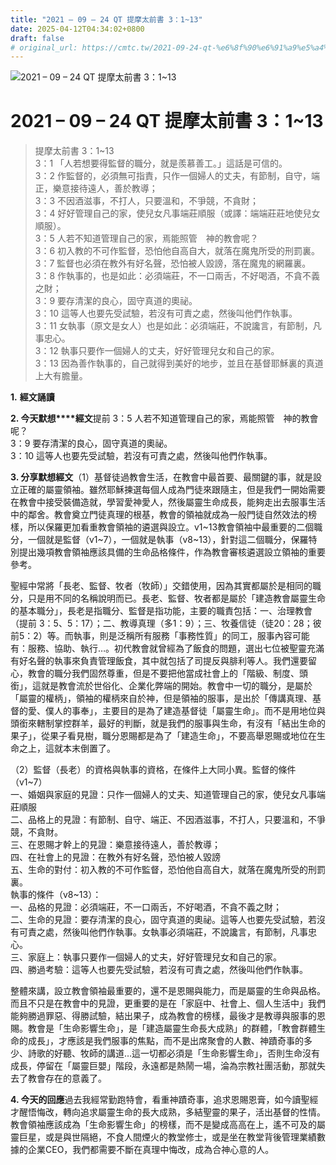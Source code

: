```yaml
---
title: "2021 – 09 – 24 QT 提摩太前書 3：1~13"
date: 2025-04-12T04:34:02+0800
draft: false
# original_url: https://cmtc.tw/2021-09-24-qt-%e6%8f%90%e6%91%a9%e5%a4%aa%e5%89%8d%e6%9b%b8-3%ef%bc%9a113
---
```


![2021 – 09 – 24 QT 提摩太前書 3：1~13](/images/qt.jpg   "2021 – 09 – 24 QT 提摩太前書 3：1~13")

# 2021 – 09 – 24 QT 提摩太前書 3：1~13

> 提摩太前書 3：1~13  
> 3：1 「人若想要得監督的職分，就是羨慕善工。」這話是可信的。  
> 3：2 作監督的，必須無可指責，只作一個婦人的丈夫，有節制，自守，端正，樂意接待遠人，善於教導；  
> 3：3 不因酒滋事，不打人，只要溫和，不爭競，不貪財；  
> 3：4 好好管理自己的家，使兒女凡事端莊順服（或譯：端端莊莊地使兒女順服）。  
> 3：5 人若不知道管理自己的家，焉能照管　神的教會呢？  
> 3：6 初入教的不可作監督，恐怕他自高自大，就落在魔鬼所受的刑罰裏。  
> 3：7 監督也必須在教外有好名聲，恐怕被人毀謗，落在魔鬼的網羅裏。  
> 3：8 作執事的，也是如此：必須端莊，不一口兩舌，不好喝酒，不貪不義之財；  
> 3：9 要存清潔的良心，固守真道的奧祕。  
> 3：10 這等人也要先受試驗，若沒有可責之處，然後叫他們作執事。  
> 3：11 女執事（原文是女人）也是如此：必須端莊，不說讒言，有節制，凡事忠心。  
> 3：12 執事只要作一個婦人的丈夫，好好管理兒女和自己的家。  
> 3：13 因為善作執事的，自己就得到美好的地步，並且在基督耶穌裏的真道上大有膽量。

**1.** **經文誦讀**

**2. 今天默想****經文**提前 3：5 人若不知道管理自己的家，焉能照管　神的教會呢？  
3：9 要存清潔的良心，固守真道的奧祕。  
3：10 這等人也要先受試驗，若沒有可責之處，然後叫他們作執事。

**3. 分享默想經文**（1）基督徒過教會生活，在教會中最首要、最關鍵的事，就是設立正確的屬靈領袖。雖然耶穌揀選每個人成為門徒來跟隨主，但是我們一開始需要在教會中接受裝備造就，學習愛神愛人，然後屬靈生命成長，能夠走出去服事生活中的鄰舍。教會奠立門徒真理的根基，教會的領袖就成為一般門徒自然效法的榜樣，所以保羅更加看重教會領袖的遴選與設立。v1~13教會領袖中最重要的二個職分，一個就是監督（v1~7），一個就是執事（v8~13），針對這二個職分，保羅特別提出幾項教會領袖應該具備的生命品格條件，作為教會審核遴選設立領袖的重要參考。

聖經中常將「長老、監督、牧者（牧師）」交錯使用，因為其實都屬於是相同的職分，只是用不同的名稱說明而已。長老、監督、牧者都是屬於「建造教會屬靈生命的基本職分」，長老是指職分、監督是指功能，主要的職責包括：一、治理教會（提前 3：5、5：17）；二、教導真理（多1：9）；三、牧養信徒（徒20：28；彼前5：2）等。而執事，則是泛稱所有服務「事務性質」的同工，服事內容可能有：服務、協助、執行…。初代教會就曾經為了飯食的問題，選出七位被聖靈充滿有好名聲的執事來負責管理飯食，其中就包括了司提反與腓利等人。我們還要留心，教會的職分我們固然尊重，但是不要把他當成社會上的「階級、制度、頭銜」，這就是教會流於世俗化、企業化弊端的開始。教會中一切的職分，是屬於「屬靈的權柄」，領袖的權柄來自於神，但是領袖的服事，是出於「傳講真理、基督的愛、僕人的事奉」，主要目的是為了建造基督徒「屬靈生命」。而不是用地位與頭銜來轄制掌控群羊，最好的判斷，就是我們的服事與生命，有沒有「結出生命的果子」，從果子看見樹，職分恩賜都是為了「建造生命」，不要高舉恩賜或地位在生命之上，這就本末倒置了。

（2）監督（長老）的資格與執事的資格，在條件上大同小異。監督的條件（v1~7）  
一、婚姻與家庭的見證：只作一個婦人的丈夫、知道管理自己的家，使兒女凡事端莊順服  
二、品格上的見證：有節制、自守、端正、不因酒滋事，不打人，只要溫和，不爭競，不貪財。  
三、在恩賜才幹上的見證：樂意接待遠人，善於教導；  
四、在社會上的見證：在教外有好名聲，恐怕被人毀謗  
五、生命的對付：初入教的不可作監督，恐怕他自高自大，就落在魔鬼所受的刑罰裏。  
執事的條件（v8~13）：  
一、品格的見證：必須端莊，不一口兩舌，不好喝酒，不貪不義之財；  
二、生命的見證：要存清潔的良心，固守真道的奧祕。這等人也要先受試驗，若沒有可責之處，然後叫他們作執事。女執事必須端莊，不說讒言，有節制，凡事忠心。  
三、家庭上：執事只要作一個婦人的丈夫，好好管理兒女和自己的家。  
四、勝過考驗：這等人也要先受試驗，若沒有可責之處，然後叫他們作執事。

整體來講，設立教會領袖最重要的，還不是恩賜與能力，而是屬靈的生命與品格。而且不只是在教會中的見證，更重要的是在「家庭中、社會上、個人生活中」我們能夠勝過罪惡、得勝試驗，結出果子，成為教會的榜樣，最後才是教導與服事的恩賜。教會是「生命影響生命」，是「建造屬靈生命長大成熟」的群體，「教會群體生命的成長」，才應該是我們服事的焦點，而不是出席聚會的人數、神蹟奇事的多少、詩歌的好聽、牧師的講道…這一切都必須是「生命影響生命」，否則生命沒有成長，停留在「屬靈巨嬰」階段，永遠都是熱鬧一場，淪為宗教社團活動，那就失去了教會存在的意義了。

**4. 今天的回應**過去我經常勤跑特會，看重神蹟奇事，追求恩賜恩膏，如今讀聖經才醒悟悔改，轉向追求屬靈生命的長大成熟，多結聖靈的果子，活出基督的性情。教會領袖應該成為「生命影響生命」的榜樣，而不是變成高高在上，遙不可及的屬靈巨星，或是與世隔絕，不食人間煙火的教堂修士，或是坐在教堂背後管理業績數據的企業CEO，我們都需要不斷在真理中悔改，成為合神心意的人。